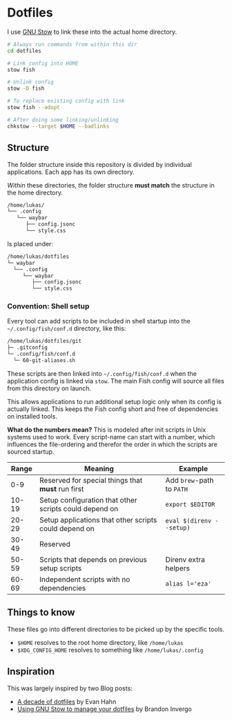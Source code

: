 # Dotfiles

I use [GNU Stow](https://www.gnu.org/software/stow/manual/stow.html#Installing-Packages) to link these into the actual home directory.

```bash
# Always run commands from within this dir
cd dotfiles

# Link config into HOME
stow fish

# Unlink config
stow -D fish

# To replace existing config with link
stow fish --adopt

# After doing some linking/unlinking
chkstow --target $HOME --badlinks
```

## Structure

The folder structure inside this repository is divided by individual applications. Each app has its own directory.

_Within_ these directories, the folder structure **must match** the structure in the home directory.

```bash
/home/lukas/
└── .config
   └── waybar
      ├── config.jsonc
      └── style.css
```

Is placed under:

```bash
/home/lukas/dotfiles
└─ waybar
  └── .config
     └── waybar
        ├── config.jsonc
        └── style.css
```

### Convention: Shell setup

Every tool can add scripts to be included in shell startup into the `~/.config/fish/conf.d` directory, like this:

```bash
/home/lukas/dotfiles/git
├─ .gitconfig
└─ .config/fish/conf.d
  └─ 60-git-aliases.sh
```

These scripts are then linked into `~/.config/fish/conf.d` when the application config is linked via `stow`.
The main Fish config will source all files from this directory on launch.

This allows applications to run additional setup logic only when its config is actually linked.
This keeps the Fish config short and free of dependencies on installed tools.

**What do the numbers mean?**
This is modeled after init scripts in Unix systems used to work.
Every script-name can start with a number, which influences the file-ordering and therefor the order in which the scripts are sourced startup.

| Range | Meaning | Example |
| --- | --- | --- |
| 0-9 | Reserved for special things that **must** run first | Add `brew`-path to `PATH` |
| 10-19 | Setup configuration that other scripts could depend on | `export $EDITOR` |
| 20-29 | Setup applications that other scripts could depend on | `eval $(direnv --setup)` |
| 30-49 | Reserved |
| 50-59 | Scripts that depends on previous setup scripts | Direnv extra helpers |
| 60-69 | Independent scripts with no dependencies | `alias l='eza'` |

## Things to know

These files go into different directories to be picked up by the specific tools.

* `$HOME` resolves to the root home directory, like `/home/lukas`
* `$XDG_CONFIG_HOME` resolves to something like `/home/lukas/.config`

## Inspiration

This was largely inspired by two Blog posts:

* [A decade of dotfiles](https://evanhahn.com/a-decade-of-dotfiles/) by Evan Hahn
* [Using GNU Stow to manage your dotfiles](https://brandon.invergo.net/news/2012-05-26-using-gnu-stow-to-manage-your-dotfiles.html) by Brandon Invergo

